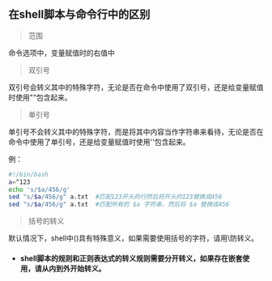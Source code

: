 ## 在shell脚本与命令行中的区别

> 范围

命令选项中，变量赋值时的右值中

> 双引号

双引号会转义其中的特殊字符，无论是否在命令中使用了双引号，还是给变量赋值时使用""包含起来。

> 单引号

单引号不会转义其中的特殊字符，而是将其中内容当作字符串来看待，无论是否在命令中使用了单引号，还是给变量赋值时使用''包含起来。

例：

```bash
#!/bin/bash
a=^123
echo 's/$a/456/g'
sed "s/$a/456/g" a.txt  #匹配123开头的行然后将开头的123替换成456
sed "s/$a/456/g" a.txt  #匹配所有的 $a 字符串，然后将 $a 替换成456
```

> 括号的转义

默认情况下，shell中()具有特殊意义，如果需要使用括号的字符，请用\防转义。


* #### shell脚本的规则和正则表达式的转义规则需要分开转义，如果存在嵌套使用，请从内到外开始转义。
